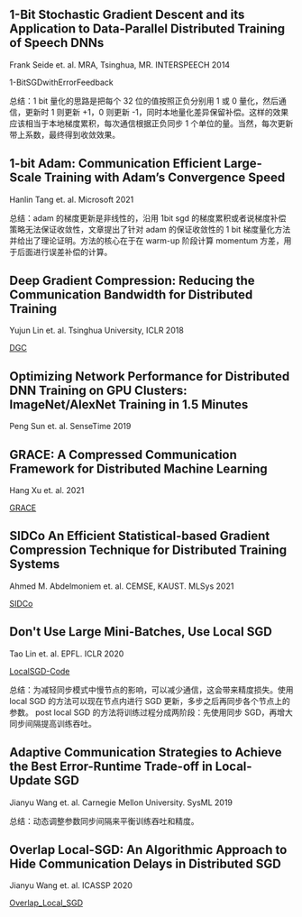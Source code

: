 
## 1-Bit Stochastic Gradient Descent and its Application to Data-Parallel Distributed Training of Speech DNNs

Frank Seide et. al. MRA, Tsinghua, MR. INTERSPEECH 2014

1-BitSGDwithErrorFeedback

总结：1 bit 量化的思路是把每个 32 位的值按照正负分别用 1 或 0 量化，然后通信，更新时 1 则更新 +1，0 则更新 -1，同时本地量化差异保留补偿。这样的效果应该相当于本地梯度累积，每次通信根据正负同步 1 个单位的量。当然，每次更新带上系数，最终得到收敛效果。

## 1-bit Adam: Communication Efficient Large-Scale Training with Adam’s Convergence Speed

Hanlin Tang et. al. Microsoft 2021

总结：adam 的梯度更新是非线性的，沿用 1bit sgd 的梯度累积或者说梯度补偿策略无法保证收敛性，文章提出了针对 adam 的保证收敛性的 1 bit 梯度量化方法并给出了理论证明。方法的核心在于在 warm-up 阶段计算 momentum 方差，用于后面进行误差补偿的计算。

## Deep Gradient Compression: Reducing the Communication Bandwidth for Distributed Training

Yujun Lin et. al. Tsinghua University, ICLR 2018

[DGC](https://github.com/synxlin/deep-gradient-compression)


## Optimizing Network Performance for Distributed DNN Training on GPU Clusters: ImageNet/AlexNet Training in 1.5 Minutes

Peng Sun et. al. SenseTime 2019


## GRACE: A Compressed Communication Framework for Distributed Machine Learning

Hang Xu et. al. 2021

[GRACE](https://github.com/sands-lab/grace)


## SIDCo An Efficient Statistical-based Gradient Compression Technique for Distributed Training Systems

Ahmed M. Abdelmoniem et. al. CEMSE, KAUST. MLSys 2021

[SIDCo](https://github.com/sands-lab/SIDCo)


## Don't Use Large Mini-Batches, Use Local SGD

Tao Lin et. al.  EPFL. ICLR 2020

[LocalSGD-Code](https://github.com/epfml/LocalSGD-Code)

总结：为减轻同步模式中慢节点的影响，可以减少通信，这会带来精度损失。使用 local SGD 的方法可以现在节点内进行 SGD 更新，多步之后再同步各个节点上的参数。 post local SGD 的方法将训练过程分成两阶段：先使用同步 SGD，再增大同步间隔提高训练吞吐。

## Adaptive Communication Strategies to Achieve the Best Error-Runtime Trade-off in Local-Update SGD

Jianyu Wang et. al. Carnegie Mellon University. SysML 2019

总结：动态调整参数同步间隔来平衡训练吞吐和精度。


## Overlap Local-SGD: An Algorithmic Approach to Hide Communication Delays in Distributed SGD

Jianyu Wang et. al. ICASSP 2020

[Overlap_Local_SGD](https://github.com/JYWa/Overlap_Local_SGD)
